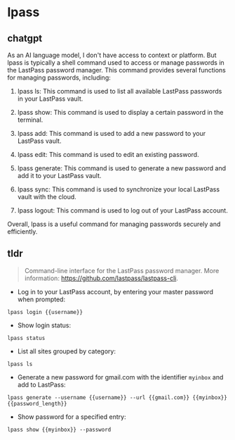 # lpass 
## chatgpt 
As an AI language model, I don't have access to context or platform. But lpass is typically a shell command used to access or manage passwords in the LastPass password manager. This command provides several functions for managing passwords, including:

1. lpass ls: This command is used to list all available LastPass passwords in your LastPass vault.

2. lpass show: This command is used to display a certain password in the terminal.

3. lpass add: This command is used to add a new password to your LastPass vault.

4. lpass edit: This command is used to edit an existing password.

5. lpass generate: This command is used to generate a new password and add it to your LastPass vault.

6. lpass sync: This command is used to synchronize your local LastPass vault with the cloud.

7. lpass logout: This command is used to log out of your LastPass account.

Overall, lpass is a useful command for managing passwords securely and efficiently. 

## tldr 
 
> Command-line interface for the LastPass password manager.
> More information: <https://github.com/lastpass/lastpass-cli>.

- Log in to your LastPass account, by entering your master password when prompted:

`lpass login {{username}}`

- Show login status:

`lpass status`

- List all sites grouped by category:

`lpass ls`

- Generate a new password for gmail.com with the identifier `myinbox` and add to LastPass:

`lpass generate --username {{username}} --url {{gmail.com}} {{myinbox}} {{password_length}}`

- Show password for a specified entry:

`lpass show {{myinbox}} --password`
